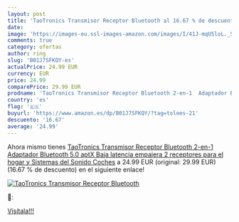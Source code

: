 ```yaml
---
layout: post
title: 'TaoTronics Transmisor Receptor Bluetooth al 16.67 % de descuento'
date: 
image: 'https://images-eu.ssl-images-amazon.com/images/I/41J-mqUSloL._SL200_.jpg'
comments: true
category: ofertas
author: ring
slug: 'B01J7SFKQY-es'
actualPrice: 24.99 EUR
currency: EUR
price: 24.99
comparePrice: 29.99 EUR
prodname: 'TaoTronics Transmisor Receptor Bluetooth 2-en-1  Adaptador Bluetooth 5.0  aptX Baja latencia  empajera 2 receptores  para el hogar y Sistemas del Sonido Coches'
country: 'es'
flag: '🇪🇸'
buyurl: 'https://www.amazon.es/dp/B01J7SFKQY/?tag=tolees-21'
descuento: '16.67'
average: '24.99'
---
```


Ahora mismo tienes [TaoTronics Transmisor Receptor Bluetooth 2-en-1  Adaptador Bluetooth 5.0  aptX Baja latencia  empajera 2 receptores  para el hogar y Sistemas del Sonido Coches](https://www.amazon.es/dp/B01J7SFKQY/?tag=tolees-21) a 24.99 EUR (original: 29.99 EUR) (16.67 %  de descuento) en el siguiente enlace!

[![TaoTronics Transmisor Receptor Bluetooth](https://images-eu.ssl-images-amazon.com/images/I/41J-mqUSloL._SL200_.jpg)](https://www.amazon.es/dp/B01J7SFKQY/?tag=tolees-21)

🔎:


[Visítala!!!](https://www.amazon.es/dp/B01J7SFKQY/?tag=tolees-21)
